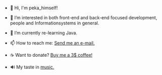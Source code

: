 - 👋 Hi, I'm peka_himself!
- 👀 I’m interested in both front-end and back-end focused development, people and Informationsystems in general.
- 🌱 I’m currently re-learning Java.

- 📫 How to reach me: [Send me an e-mail.](mailto:per.chr.vain@gmail.com)
- :coffee: Want to donate? [Buy me a 3$ coffee!](https://www.buymeacoffee.com/perchr)
- 🔊 My taste in [music.](https://open.spotify.com/user/pkmetal91?si=4020fdb395054406)
